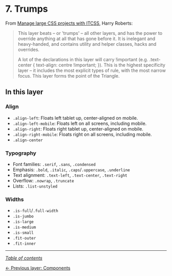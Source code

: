# 7. Trumps

From [Manage large CSS projects with ITCSS](https://www.creativebloq.com/web-design/manage-large-css-projects-itcss-101517528#layers), Harry Roberts:

> This layer beats – or 'trumps' – all other layers, and has the power to override anything at all that has gone before it. It is inelegant and heavy-handed, and contains utility and helper classes, hacks and overrides.
>
> A lot of the declarations in this layer will carry !important (e.g. .text-center { text-align: centre !important; }). This is the highest specificity layer – it includes the most explicit types of rule, with the most narrow focus. This layer forms the point of the Triangle.

## In this layer

### Align

- `.align-left`: Floats left tablet up, center-aligned on mobile.
- `.align-left-mobile`: Floats left on all screens, including mobile.
- `.align-right`: Floats right tablet up, center-aligned on mobile.
- `.align-right-mobile`: Floats right on all screens, including mobile.
- `.align-center`

### Typography

- Font families: `.serif`, `.sans`, `.condensed`
- Emphasis: `.bold`, `.italic`, `.caps`/`.uppercase`, `.underline`
- Text alignment: `.text-left`, `.text-center`, `.text-right`
- Overflow: `.nowrap`, `.truncate`
- Lists: `.list-unstyled`

### Widths

- `.is-full`/`.full-width`
- `.is-jumbo`
- `.is-large`
- `.is-medium`
- `.is-small`
- `.fit-outer`
- `.fit-inner`

---

_[Table of contents](../../../README.md#structure)_

[← Previous layer: Components](../components)
